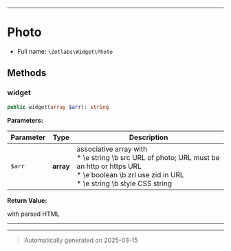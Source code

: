 ***

# Photo





* Full name: `\Zotlabs\Widget\Photo`




## Methods


### widget



```php
public widget(array $arr): string
```








**Parameters:**

| Parameter | Type | Description |
|-----------|------|-------------|
| `$arr` | **array** | associative array with<br />* \e string \b src URL of photo; URL must be an http or https URL<br />* \e boolean \b zrl use zid in URL<br />* \e string \b style CSS string |


**Return Value:**

with parsed HTML




***


***
> Automatically generated on 2025-03-15
